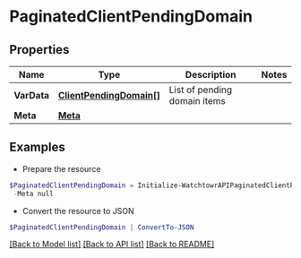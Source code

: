 # PaginatedClientPendingDomain
## Properties

Name | Type | Description | Notes
------------ | ------------- | ------------- | -------------
**VarData** | [**ClientPendingDomain[]**](ClientPendingDomain.md) | List of pending domain items | 
**Meta** | [**Meta**](Meta.md) |  | 

## Examples

- Prepare the resource
```powershell
$PaginatedClientPendingDomain = Initialize-WatchtowrAPIPaginatedClientPendingDomain  -VarData null `
 -Meta null
```

- Convert the resource to JSON
```powershell
$PaginatedClientPendingDomain | ConvertTo-JSON
```

[[Back to Model list]](../README.md#documentation-for-models) [[Back to API list]](../README.md#documentation-for-api-endpoints) [[Back to README]](../README.md)

